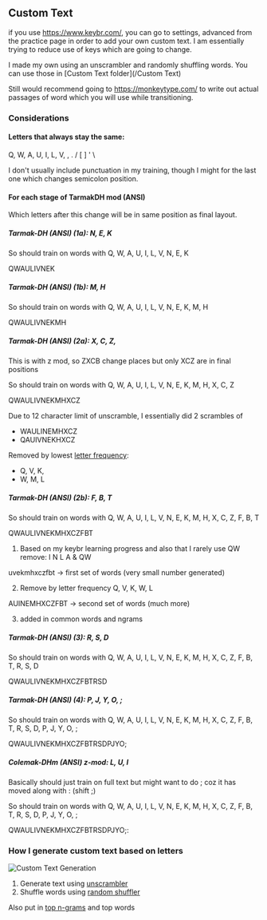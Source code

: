 ## Custom Text
if you use https://www.keybr.com/, you can go to settings, advanced from the practice page in order to add your own custom text. I am essentially trying to reduce use of keys which are going to change.

I made my own using an unscrambler and randomly shuffling words. You can use those in [Custom Text folder](/Custom Text)

Still would recommend going to https://monkeytype.com/ to write out actual passages of word which you will use while transitioning.

### Considerations
#### Letters that always stay the same:
Q, W, A, U, I, L, V, 
, . / [ ] ' \

I don't usually include punctuation in my training, though I might for the last one which changes semicolon position.

####  For each stage of TarmakDH mod (ANSI)
Which letters after this change will be in same position as final layout. 

##### Tarmak-DH (ANSI) (1a): N, E, K

So should train on words with Q, W, A, U, I, L, V, N, E, K 

QWAULIVNEK
##### Tarmak-DH (ANSI) (1b): M, H

So should train on words with Q, W, A, U, I, L, V, N, E, K, M, H 

QWAULIVNEKMH

##### Tarmak-DH (ANSI) (2a): X, C, Z,
This is with z mod, so ZXCB change places but only XCZ are in final positions

So should train on words with Q, W, A, U, I, L, V, N, E, K, M, H, X, C, Z

QWAULIVNEKMHXCZ

Due to 12 character limit of unscramble, I essentially did 2 scrambles of
- WAULINEMHXCZ
- QAUIVNEKHXCZ

Removed by lowest [letter frequency](https://www3.nd.edu/~busiforc/handouts/cryptography/letterfrequencies.html): 
- Q, V, K, 
- W, M, L

##### Tarmak-DH (ANSI) (2b): F, B, T

So should train on words with Q, W, A, U, I, L, V, N, E, K, M, H, X, C, Z, F, B, T

QWAULIVNEKMHXCZFBT

1. Based on my keybr learning progress and also that I rarely use QW remove: I N L A & QW

uvekmhxczfbt →  first set of words (very small number generated)

2. Remove by letter frequency Q, V, K, W, L

AUINEMHXCZFBT  → second set of words (much more)

3. added in common words and ngrams


##### Tarmak-DH (ANSI) (3): R, S, D

So should train on words with Q, W, A, U, I, L, V, N, E, K, M, H, X, C, Z, F, B, T, R, S, D

QWAULIVNEKMHXCZFBTRSD

##### Tarmak-DH (ANSI) (4): P, J, Y, O, ;

So should train on words with Q, W, A, U, I, L, V, N, E, K, M, H, X, C, Z, F, B, T, R, S, D, P, J, Y, O, ;

QWAULIVNEKMHXCZFBTRSDPJYO;

##### Colemak-DHm (ANSI) z-mod: L, U, I
Basically should just train on full text but might want to do ; coz it has moved along with : (shift ;)

So should train on words with Q, W, A, U, I, L, V, N, E, K, M, H, X, C, Z, F, B, T, R, S, D, P, J, Y, O, ;

QWAULIVNEKMHXCZFBTRSDPJYO;:


### How I generate custom text based on letters
![Custom Text Generation](https://github.com/Caffa/Tarmak-DH-Mac/blob/0f47647d9dad8076ac6f08cd6b277c80474a408f/My%20gifs/output_optimized.gif)
1. Generate text using [unscrambler](http://www.allscrabblewords.com/unscramble/qwaulivnek)
2. Shuffle words using [random shuffler](https://onlinerandomtools.com/shuffle-words)


Also put in [top n-grams](http://norvig.com/mayzner.html) and top words
